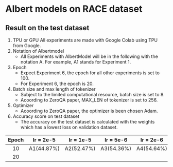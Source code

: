 # Albert models on RACE dataset

## Result on the test dataset 
1. TPU or GPU
    All experiments are made with Google Colab using TPU from Google.
2. Notation of Albertmodel
    - All Experiments with AlbertModel will be in the following with the notation A. For example, A1 stands for Experiment 1.
4. Epoch
    - Expect Experiment 6, the epoch for all other experiments is set to 100. 
    - For Experiment 6, the epoch is 20.
5. Batch size and max length of tokenizer
    - Subject to the limited computational resource, batch size is set to 8.
    - Acoording to ZeroQA paper, MAX_LEN of tokenizer is set to 256.
5. Optimizer
    - Acoording to ZeroQA paper, the optimizer is been chosen Adam.
5. Accuracy score on test dataset
    - The accuracy on the test dataset is calculated with the weights which has a lowest loss on validation dataset. 

| Epoch | lr = 2e-5 | lr = 1e-5 | lr = 5e-6 | lr = 2e-6 | lr = 1e-6 |  
| :---: | :----: | :---: | :---: | :---: | :---: |
| 10    | A1(44.87%)| A2(52.47%)|A3(54.36%)|A4(54.64%)|A5(50.93%)|
| 20    ||||| A6(53.11%)|



